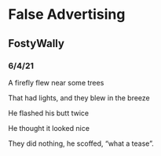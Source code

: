 # False Advertising

## FostyWally

### 6/4/21

A firefly flew near some trees

That had lights, and they blew in the breeze

He flashed his butt twice

He thought it looked nice

They did nothing, he scoffed, “what a tease”.
